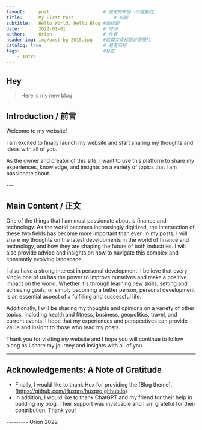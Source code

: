 ```yaml
---
layout:     post   				    # 使用的布局（不需要改）
title:      My First Post 				# 标题 
subtitle:   Hello World, Hello Blog #副标题
date:       2022-01-01 				# 时间
author:     Orion 					# 作者
header-img: img/post-bg-2015.jpg 	#这篇文章标题背景图片
catalog: true 						# 是否归档
tags:								#标签
    - Intro
---
```


## Hey
>Here is my new blog

## Introduction / 前言

Welcome to my website!

I am excited to finally launch my website and start sharing my thoughts and ideas with all of you. 

As the owner and creator of this site, I want to use this platform to share my experiences, knowledge, and insights on a variety of topics that I am passionate about.

<p id = "build"></p>
---

## Main Content / 正文

One of the things that I am most passionate about is finance and technology. 
As the world becomes increasingly digitized, the intersection of these two fields has become more important than ever. 
In my posts, I will share my thoughts on the latest developments in the world of finance and technology, and how they are shaping the future of both industries. 
I will also provide advice and insights on how to navigate this complex and constantly evolving landscape.

I also have a strong interest in personal development. 
I believe that every single one of us has the power to improve ourselves and make a positive impact on the world. 
Whether it's through learning new skills, setting and achieving goals, or simply becoming a better person, personal development is an essential aspect of a fulfilling and successful life.

Additionally, I will be sharing my thoughts and opinions on a variety of other topics, including health and fitness, business, geopolitics, travel, and current events. I hope that my experiences and perspectives can provide value and insight to those who read my posts.

Thank you for visiting my website and I hope you will continue to follow along as I share my journey and insights with all of you.


---



## Acknowledgements: A Note of Gratitude

* Finally, I would like to thank Hux for providing the [Blog theme].(https://github.com/Huxpro/huxpro.github.io)
* In addition, I would like to thank ChatGPT and my friend for their help in building my blog. Their support was invaluable and I am grateful for their contribution. Thank you!

--------- Orion 2022

